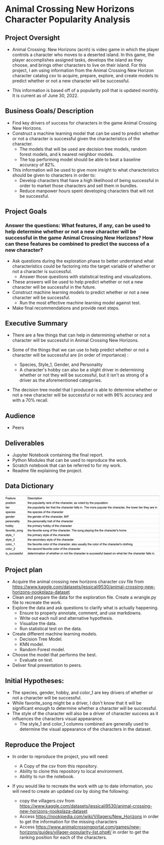 # Animal Crossing New Horizons Character Popularity Analysis

## Project Oversight
- Animal Crossing: New Horizons (acnh) is video game in which the player controls a character who moves to a deserted island. In this game, the player accomplishes assigned tasks, develops the island as they choose, and brings other characters to live on their island. For this project, I am using information from the Animal Crossing New Horizon character catalog csv to acquire, prepare, explore, and create models to predict whether or not a new character will be successful. 

- This information is based off of a popularity poll that is updated monthly. It is current as of June 30, 2022.


## Business Goals/ Description

- Find key drivers of success for characters in the game Animal Crossing New Horizons.
- Construct a machine learning model that can be used to predict whether or not a character is successful given the characteristics of the character. 
  - The models that will be used are decision tree models, random forest models, and k nearest neighbor models. 
  - The top performing model should be able to beat a baseline accuracy of 82%.
- This information will be used to give more insight to what characteristics should be given to characters in order to:
    - Develop characters that have a high likelihood of being successful in order to market those characters and sell them in bundles.
    - Reduce manpower hours spent developing characters that will not be successful.


## Project Goals
### Answer the questions: What features, if any, can be used to help determine whether or not a new character will be successful in the game Animal Crossing New Horizons? How can these features be combined to predict the success of a new character?

- Ask questions during the exploration phase to better understand what characteristics could be factoring into the target variable of whether or not a character is successful. 
    - Answer those questions with statistical testing and visualizations.
- These answers will be used to help predict whether or not a new character will be successful in the future. 
- Construct machine learning models to predict whether or not a new character will be successful. 
    - Run the most effective machine learning model against test.
- Make final recommendations and provide next steps.


## Executive Summary
- There are a few things that can help in determining whether or not a character will be successful in Animal Crossing New Horizons.

- Some of the things that we can use to help predict whether or not a character will be successful are (in order of importance) :
    - Species, Style_1, Gender, and Personality
    - A character's hobby can also be a slight driver in determining whether or not they will be successful, but it isn't as strong of a driver as the aforementioned categories.
- The decision tree model that I produced is able to determine whether or not a new character will be successful or not with 96% accuracy and with a 70% recall.


## Audience
- Peers 


## Deliverables
- Jupyter Notebook containing the final report.
- Python Modules that can be used to reproduce the work.
- Scratch notebook that can be referred to for my work.
- Readme file explaining the project.



## Data Dictionary 
<img src="images/acnh_data_dictionary.png" width = 750>

## Project plan 

- Acquire the animal crossing new horizons character csv file from https://www.kaggle.com/datasets/jessicali9530/animal-crossing-new-horizons-nookplaza-dataset
- Clean and prepare the data for the exploration file. Create a wrangle.py file to recreate the work.
- Explore the data and ask questions to clarify what is actually happening. 
  - Ensure to properly annotate, comment, and use markdowns.
  - Write out each null and alternative hypothesis.
  - Visualize the data.
  - Run statistical test on the data.
- Create different machine learning models.
  - Decision Tree Model.
  - KNN model.
  - Random Forest model.
- Choose the model that performs the best.
  - Evaluate on test.
- Deliver final presentation to peers.

## Initial Hypotheses:
- The species, gender, hobby, and color_1 are key drivers of whether or not a character will be successful.
- While favorite_song might be a driver, I don't know that it will be significant enough to determine whether a character will be successful.
- The style of the character will also be a driver of character success as it influences the characters visual appearance. 
  - The style_1 and color_1 columns combined are generally used to determine the visual appearance of the characters in the dataset. 

## Reproduce the Project
- In order to reproduce the project, you will need:
  - A Copy of the csv from this repository.
  - Ability to clone this repository to local environment.
  - Ability to run the notebook.

- If you would like to recreate the work with up to date information, you will need to create an updated csv by doing the following:
  - copy the villagers.csv from https://www.kaggle.com/datasets/jessicali9530/animal-crossing-new-horizons-nookplaza-dataset 
  - Access https://nookipedia.com/wiki/Villagers/New_Horizons in order to get the information for the missing characters
  - Access https://www.animalcrossingportal.com/games/new-horizons/guides/villager-popularity-list.php#/ in order to get the ranking position for each of the characters.
